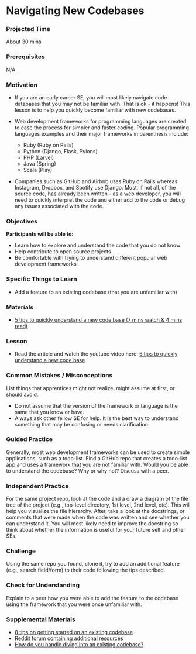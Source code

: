 # Navigating New Codebases

### Projected Time

About 30 mins

### Prerequisites

N/A

### Motivation

- If you are an early career SE, you will most likely navigate code databases that you may not be familiar with. That is ok - it happens! This lesson is to help you quickly become familiar with new codebases.

- Web development frameworks for programming languages are created to ease the process for simpler and faster coding. Popular programming languages examples and their major frameworks in parenthesis include:

  - Ruby (Ruby on Rails)
  - Python (Django, Flask, Pylons)
  - PHP (Larvel)
  - Java (Spring)
  - Scala (Play)

- Companies such as GitHub and Airbnb uses Ruby on Rails whereas Instagram, Dropbox, and Spotify use Django. Most, if not all, of the source code, has already been written - as a web developer, you will need to quickly interpret the code and either add to the code or debug any issues associated with the code.

### Objectives

**Participants will be able to:**

- Learn how to explore and understand the code that you do not know
- Help contribute to open source projects
- Be comfortable with trying to understand different popular web development frameworks

### Specific Things to Learn

- Add a feature to an existing codebase (that you are unfamiliar with)

### Materials

- [5 tips to quickly understand a new code base (7 mins watch & 4 mins read)](<(https://medium.com/humans-create-software/5-tips-to-quickly-understand-a-new-code-base-a578b08f3593)>)

### Lesson

- Read the article and watch the youtube video here: [5 tips to quickly understand a new code base](https://medium.com/humans-create-software/5-tips-to-quickly-understand-a-new-code-base-a578b08f3593)

### Common Mistakes / Misconceptions

List things that apprentices might not realize, might assume at first, or should avoid.

- Do not assume that the version of the framework or language is the same that you know or have.
- Always ask other fellow SE for help. It is the best way to understand something that may be confusing or needs clarification.

### Guided Practice

Generally, most web development frameworks can be used to create simple applications, such as a todo-list. Find a GitHub repo that creates a todo-list app and uses a framework that you are not familiar with. Would you be able to understand the codebase? Why or why not? Discuss with a peer.

### Independent Practice

For the same project repo, look at the code and a draw a diagram of the file tree of the project (e.g., top-level directory, 1st level, 2nd level, etc). This will help you visualize the file hierarchy. After, take a look at the docstrings, or comments that were made when the code was written and see whether you can understand it. You will most likely need to improve the docstring so think about whether the information is useful for your future self and other SEs.

### Challenge

Using the same repo you found, clone it, try to add an additional feature (e.g., search field/form) to their code following the tips described.

### Check for Understanding

Explain to a peer how you were able to add the feature to the codebase using the framework that you were once unfamiliar with.

### Supplemental Materials

- [8 tips on getting started on an existing codebase](https://quickleft.com/blog/8-tips-get-started-existing-codebase/)
- [Reddit forum containing additional resources](https://www.reddit.com/r/learnprogramming/comments/3ebgy3/how_do_i_start_understanding_a_humongous_codebase/)
- [How do you handle diving into an existing codebase?](https://code.likeagirl.io/how-do-you-handle-diving-into-an-existing-codebase-6510b22b3c07)
